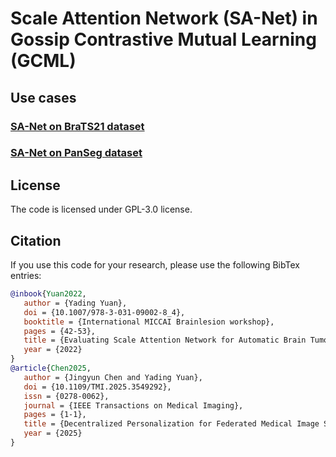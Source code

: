 # Scale Attention Network (SA-Net) in Gossip Contrastive Mutual Learning (GCML)

## Use cases
### [SA-Net on BraTS21 dataset](SANet/BraTS/)
### [SA-Net on PanSeg dataset](SANet/PanSeg/)

## License
The code is licensed under GPL-3.0 license.

## Citation
If you use this code for your research, please use the following BibTex entries:
```bibtex
@inbook{Yuan2022,
   author = {Yading Yuan},
   doi = {10.1007/978-3-031-09002-8_4},
   booktitle = {International MICCAI Brainlesion workshop},
   pages = {42-53},
   title = {Evaluating Scale Attention Network for Automatic Brain Tumor Segmentation with Large Multi-parametric MRI Database},
   year = {2022}
}
@article{Chen2025,
   author = {Jingyun Chen and Yading Yuan},
   doi = {10.1109/TMI.2025.3549292},
   issn = {0278-0062},
   journal = {IEEE Transactions on Medical Imaging},
   pages = {1-1},
   title = {Decentralized Personalization for Federated Medical Image Segmentation via Gossip Contrastive Mutual Learning},
   year = {2025}
}
```
